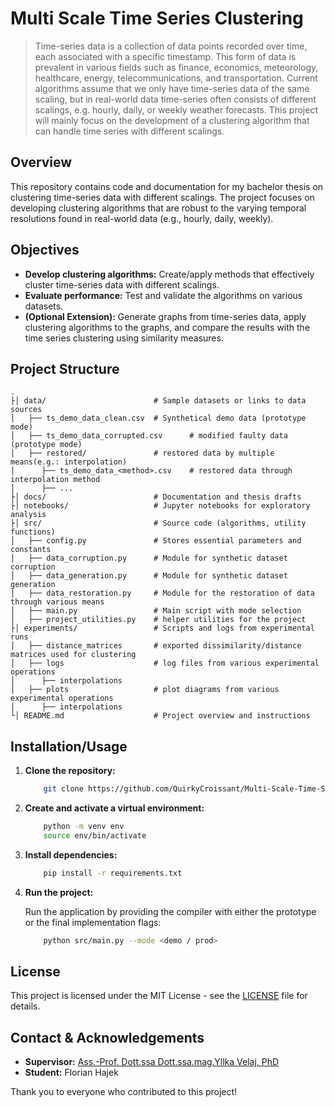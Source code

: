 # Multi Scale Time Series Clustering

> Time-series data is a collection of data points recorded over time, each associated with a specific timestamp. This form of data is prevalent in various fields such as finance, economics, meteorology, healthcare, energy, telecommunications, and transportation. Current algorithms assume that we only have time-series data of the same scaling, but in real-world data time-series often consists of different scalings, e.g. hourly, daily, or weekly weather forecasts. This project will mainly focus on the development of a clustering algorithm that can handle time series with different scalings. 

## Overview

This repository contains code and documentation for my bachelor thesis on clustering time-series data with different scalings. The project focuses on developing clustering algorithms that are robust to the varying temporal resolutions found in real-world data (e.g., hourly, daily, weekly).

## Objectives

- **Develop clustering algorithms:** Create/apply methods that effectively cluster time-series data with different scalings.
- **Evaluate performance:** Test and validate the algorithms on various datasets.
- **(Optional Extension):** Generate graphs from time-series data, apply clustering algorithms to the graphs, and compare the results with the time series clustering using similarity measures.


## Project Structure

```
.
├│ data/                  		# Sample datasets or links to data sources
│   ├── ts_demo_data_clean.csv  # Synthetical demo data (prototype mode)
│   ├── ts_demo_data_corrupted.csv  	# modified faulty data (prototype mode)
│   ├── restored/  				# restored data by multiple means(e.g.: interpolation)
│      ├── ts_demo_data_<method>.csv  	# restored data through interpolation method
│      ├── ... 
├│ docs/                  		# Documentation and thesis drafts
├│ notebooks/					# Jupyter notebooks for exploratory analysis
├│ src/							# Source code (algorithms, utility functions)
│   ├── config.py  				# Stores essential parameters and constants
│   ├── data_corruption.py  	# Module for synthetic dataset corruption
│   ├── data_generation.py  	# Module for synthetic dataset generation
│   ├── data_restoration.py  	# Module for the restoration of data through various means
│   ├── main.py					# Main script with mode selection
│   ├── project_utilities.py	# helper utilities for the project
├│ experiments/             	# Scripts and logs from experimental runs
│   ├── distance_matrices		# exported dissimilarity/distance matrices used for clustering
│   ├── logs					# log files from various experimental operations
│      ├── interpolations
│   ├── plots					# plot diagrams from various experimental operations
│      ├── interpolations
└│ README.md                	# Project overview and instructions
```


## Installation/Usage

1. **Clone the repository:**

    ```bash
		git clone https://github.com/QuirkyCroissant/Multi-Scale-Time-Series-Clustering
	```
	
	
2. **Create and activate a virtual environment:**

    ```bash
		python -m venv env
		source env/bin/activate   
	```
	
3. **Install dependencies:**

    ```bash
		pip install -r requirements.txt
	```

4. **Run the project:**

    Run the application by providing the compiler with either the prototype or the final implementation flags:
    ```bash
		python src/main.py --mode <demo / prod>
	```


## License

This project is licensed under the MIT License - see the [LICENSE](LICENSE) file for details.

## Contact & Acknowledgements

- **Supervisor:** [Ass.-Prof. Dott.ssa Dott.ssa.mag.Yllka Velaj, PhD](mailto:yllka.velaj@univie.ac.at)
- **Student:** Florian Hajek

Thank you to everyone who contributed to this project!
